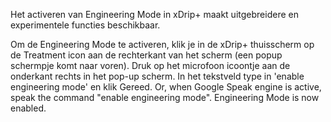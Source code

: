 Het activeren van Engineering Mode in xDrip+ maakt uitgebreidere en experimentele functies beschikbaar.

Om de Engineering Mode te activeren, klik je in de xDrip+ thuisscherm op de Treatment icon aan de rechterkant van het scherm (een popup schermpje komt naar voren). Druk op het microfoon icoontje aan de onderkant rechts in het pop-up scherm. In het tekstveld type in 'enable engineering mode' en klik Gereed. Or, when Google Speak engine is active, speak the command "enable engineering mode". Engineering Mode is now enabled.